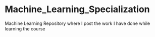 # Machine_Learning_Specialization
Machine Learning Repository where I post the work I have done while learning the course
